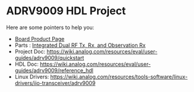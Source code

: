 # ADRV9009 HDL Project

Here are some pointers to help you:
  * [Board Product Page](https://www.analog.com/eval-adrv9008-9009)
  * Parts : [Integrated Dual RF Tx, Rx, and Observation Rx](https://www.analog.com/adrv9009)
  * Project Doc: https://wiki.analog.com/resources/eval/user-guides/adrv9009/quickstart
  * HDL Doc: https://wiki.analog.com/resources/eval/user-guides/adrv9009/reference_hdl
  * Linux Drivers: https://wiki.analog.com/resources/tools-software/linux-drivers/iio-transceiver/adrv9009
